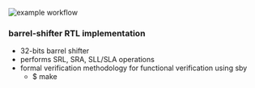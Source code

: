 ![example workflow](https://github.com/npatsiatzis/barrel_shifter/actions/workflows/formal.yml/badge.svg)
### barrel-shifter RTL implementation


- 32-bits barrel shifter
- performs SRL, SRA, SLL/SLA operations
- formal verification methodology for functional verification using sby
    - $ make


